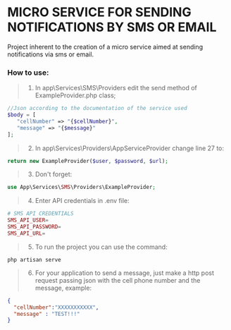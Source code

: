 # MICRO SERVICE FOR SENDING NOTIFICATIONS BY SMS OR EMAIL

Project inherent to the creation of a micro service aimed at sending notifications via sms or email.

### How to use:

> 1) In app\Services\SMS\Providers edit the send method of ExampleProvider.php class;
```php
//Json according to the documentation of the service used
$body = [
   "cellNumber" => "{$cellNumber}",
   "message" => "{$message}"
];
```
> 2) In app\Services\Providers\AppServiceProvider change line 27 to:
```php
return new ExampleProvider($user, $password, $url);
```
> 3) Don't forget:
```php
use App\Services\SMS\Providers\ExampleProvider;
```
> 4) Enter API credentials in .env file:
```php
# SMS API CREDENTIALS
SMS_API_USER=
SMS_API_PASSWORD=
SMS_API_URL=
```
> 5) To run the project you can use the command:
```
php artisan serve
```
> 6) For your application to send a message, just make a http post request passing json with the cell phone number and the message, example:
```json
{
  "cellNumber":"XXXXXXXXXXX",
  "message" : "TEST!!!"
}
```
